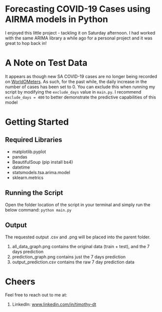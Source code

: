 # Forecasting COVID-19 Cases using AIRMA models in Python

I enjoyed this little project - tackling it on Saturday afternoon. I had worked with the same ARIMA library a while ago for a personal project and it was great to hop back in! 

# A Note on Test Data
It appears as though new SA  COVID-19 cases are no longer being recorded on [WorldOMeters](https://www.worldometers.info/coronavirus/country/south-africa/). 
As such, for the past while, the daily increase in the number of cases has been set to 0. You can exclude this when running my script by modifying the `exclude_days` value in `main.py`. I recommend `exclude_days = 400` to better demonstrate the predictive capabilities of this model

# Getting Started
## Required Libraries

- matplotlib.pyplot
- pandas
- BeautifulSoup (pip install bs4)
- datetime
- statsmodels.tsa.arima.model
- sklearn.metrics

## Running the Script
Open the folder location of the script in your terminal and simply run the below command:
`python main.py`

## Output
The requested output .csv and .png will be placed into the parent folder. 
1. all_data_graph.png contains the original data (train + test), and the 7 days prediction
2. prediction_graph.png contains just the 7 days prediction
3. output_prediction.csv contains the raw 7 day prediction data

# Cheers
Feel free to reach out to me at:
1. LinkedIn: www.linkedin.com/in/timothy-dt
